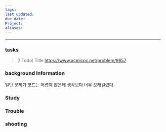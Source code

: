 ```yaml
---
tags: 
last updated: 
due date: 
Project: 
aliases:
---
```

--- 
### tasks

> [! Todo] Title
> https://www.acmicpc.net/problem/9657

### background Information
일단 문제가 코드는 어렵지 않은데 생각보다 너무 오래걸렸다.

### Study



### Trouble





### shooting
